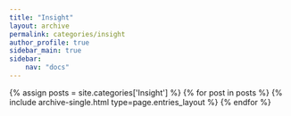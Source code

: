 ```yaml
---
title: "Insight"
layout: archive
permalink: categories/insight
author_profile: true
sidebar_main: true
sidebar:
    nav: "docs"
---
```



{% assign posts = site.categories['Insight'] %}
{% for post in posts %} {% include archive-single.html type=page.entries_layout %} {% endfor %}